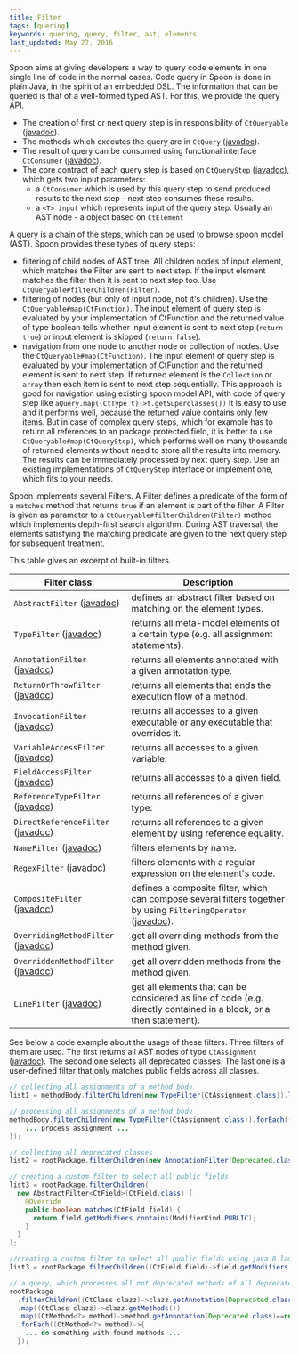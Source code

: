 ```yaml
---
title: Filter
tags: [quering]
keywords: quering, query, filter, ast, elements
last_updated: May 27, 2016
---
```


Spoon aims at giving developers a way to query code elements in 
one single line of code in the normal cases. Code query in Spoon 
is done in plain Java, in the spirit of an embedded DSL.
The information that can be queried is that of a well-formed typed AST.
For this, we provide the query API. 
* The creation of first or next query step is in responsibility of `CtQueryable` ([javadoc](http://spoon.gforge.inria.fr/mvnsites/spoon-core/apidocs/spoon/reflect/visitor/chain/CtQueryable.html)).
* The methods which executes the query are in `CtQuery` 
([javadoc](http://spoon.gforge.inria.fr/mvnsites/spoon-core/apidocs/spoon/reflect/visitor/chain/CtQuery.html)).
* The result of query can be consumed using functional interface `CtConsumer` ([javadoc](http://spoon.gforge.inria.fr/mvnsites/spoon-core/apidocs/spoon/reflect/visitor/chain/CtConsumer.html)).
* The core contract of each query step is based on `CtQueryStep` 
([javadoc](http://spoon.gforge.inria.fr/mvnsites/spoon-core/apidocs/spoon/reflect/visitor/chain/CtQueryStep.html)), 
which gets two input parameters:
  * a `CtConsumer` which is used by this query step to send produced results to the next step - next step consumes these results.
  * a `<T> input` which represents input of the query step. Usually an AST node - a object based on `CtElement` 

A query is a chain of the steps, which can be used to browse spoon model (AST). Spoon provides these types of query steps:
* filtering of child nodes of AST tree. All children nodes of input element, which matches the Filter are sent to next step. If the input element matches the filter then it is sent to next step too. Use `CtQueryable#filterChildren(Filter)`.
* filtering of nodes (but only of input node, not it's children). Use the `CtQueryable#map(CtFunction)`. 
The input element of query step is evaluated by your implementation of CtFunction 
and the returned value of type boolean tells whether input element 
is sent to next step (`return true`) or input element is skipped (`return false`).
* navigation from one node to another node or collection of nodes. 
Use the `CtQueryable#map(CtFunction)`. The input element of query step is evaluated 
by your implementation of CtFunction and the returned element is sent to next step. 
If returned element is the `Collection` or `array` then each item is sent to next step sequentially. 
This approach is good for navigation using existing spoon model API, 
with code of query step like `aQuery.map((CtType t)->t.getSuperclasses())` 
It is easy to use and it performs well, because the returned value contains only few items. 
But in case of complex query steps, 
which for example has to return all references to an package protected field, 
it is better to use `CtQueryable#map(CtQueryStep)`, 
which performs well on many thousands of returned elements without need to store all the results into memory. 
The results can be immediately processed by next query step. 
Use an existing implementations of `CtQueryStep` interface or implement one, which fits to your needs.

Spoon implements several Filters. 
A Filter defines a predicate of the form of a `matches` method that 
returns `true` if an element is part of the filter.
A Filter is given as parameter to a `CtQueryable#filterChildren(Filter)` method which implements depth-first search algorithm.
During AST traversal, the elements satisfying the matching predicate are 
given to the next query step for subsequent treatment.

This table gives an excerpt of built-in filters.

Filter class | Description
-------------|------------
`AbstractFilter` ([javadoc](http://spoon.gforge.inria.fr/mvnsites/spoon-core/apidocs/spoon/reflect/visitor/filter/AbstractFilter.html)) | defines an abstract filter based on matching on the element types.
`TypeFilter` ([javadoc](http://spoon.gforge.inria.fr/mvnsites/spoon-core/apidocs/spoon/reflect/visitor/filter/TypeFilter.html)) | returns all meta-model elements of a certain type (e.g. all assignment statements).
`AnnotationFilter` ([javadoc](http://spoon.gforge.inria.fr/mvnsites/spoon-core/apidocs/spoon/reflect/visitor/filter/AnnotationFilter.html)) | returns all elements annotated with a given annotation type.
`ReturnOrThrowFilter` ([javadoc](http://spoon.gforge.inria.fr/mvnsites/spoon-core/apidocs/spoon/reflect/visitor/filter/ReturnOrThrowFilter.html)) | returns all elements that ends the execution flow of a method.
`InvocationFilter` ([javadoc](http://spoon.gforge.inria.fr/mvnsites/spoon-core/apidocs/spoon/reflect/visitor/filter/InvocationFilter.html)) | returns all accesses to a given executable or any executable that overrides it.
`VariableAccessFilter` ([javadoc](http://spoon.gforge.inria.fr/mvnsites/spoon-core/apidocs/spoon/reflect/visitor/filter/VariableAccessFilter.html)) | returns all accesses to a given variable.
`FieldAccessFilter` ([javadoc](http://spoon.gforge.inria.fr/mvnsites/spoon-core/apidocs/spoon/reflect/visitor/filter/FieldAccessFilter.html)) | returns all accesses to a given field.
`ReferenceTypeFilter` ([javadoc](http://spoon.gforge.inria.fr/mvnsites/spoon-core/apidocs/spoon/reflect/visitor/filter/ReferenceTypeFilter.html)) | returns all references of a given type.
`DirectReferenceFilter` ([javadoc](http://spoon.gforge.inria.fr/mvnsites/spoon-core/apidocs/spoon/reflect/visitor/filter/DirectReferenceFilter.html)) | returns all references to a given element by using reference equality.
`NameFilter` ([javadoc](http://spoon.gforge.inria.fr/mvnsites/spoon-core/apidocs/spoon/reflect/visitor/filter/NameFilter.html)) | filters elements by name.
`RegexFilter` ([javadoc](http://spoon.gforge.inria.fr/mvnsites/spoon-core/apidocs/spoon/reflect/visitor/filter/RegexFilter.html)) | filters elements with a regular expression on the element's code.
`CompositeFilter` ([javadoc](http://spoon.gforge.inria.fr/mvnsites/spoon-core/apidocs/spoon/reflect/visitor/filter/CompositeFilter.html)) | defines a composite filter, which can compose several filters together by using `FilteringOperator` ([javadoc](http://spoon.gforge.inria.fr/mvnsites/spoon-core/apidocs/spoon/reflect/visitor/filter/FilteringOperator.html)).
`OverridingMethodFilter` ([javadoc](http://spoon.gforge.inria.fr/mvnsites/spoon-core/apidocs/spoon/reflect/visitor/filter/OverridingMethodFilter.html)) | get all overriding methods from the method given.
`OverriddenMethodFilter` ([javadoc](http://spoon.gforge.inria.fr/mvnsites/spoon-core/apidocs/spoon/reflect/visitor/filter/OverriddenMethodFilter.html)) | get all overridden methods from the method given.
`LineFilter` ([javadoc](http://spoon.gforge.inria.fr/mvnsites/spoon-core/apidocs/spoon/reflect/visitor/filter/LineFilter.html)) | get all elements that can be considered as line of code (e.g. directly contained in a block, or a then statement).

See below a code example about the usage of these filters. Three filters of 
them are used. The first returns all AST nodes of type `CtAssignment` ([javadoc](http://spoon.gforge.inria.fr/mvnsites/spoon-core/apidocs/spoon/reflect/code/CtAssignment.html)).
The second one selects all deprecated classes. The last one is a user-defined 
filter that only matches public fields across all classes.

```java
// collecting all assignments of a method body
list1 = methodBody.filterChildren(new TypeFilter(CtAssignment.class)).list();

// processing all assignments of a method body
methodBody.filterChildren(new TypeFilter(CtAssignment.class)).forEach((CtAssignment assignment)->{
	... process assignment ...
});

// collecting all deprecated classes
list2 = rootPackage.filterChildren(new AnnotationFilter(Deprecated.class)).list();

// creating a custom filter to select all public fields
list3 = rootPackage.filterChildren(
  new AbstractFilter<CtField>(CtField.class) {
    @Override
    public boolean matches(CtField field) {
      return field.getModifiers.contains(ModifierKind.PUBLIC);
    }
  }
);

//creating a custom filter to select all public fields using java 8 lambda
list3 = rootPackage.filterChildren((CtField field)->field.getModifiers.contains(ModifierKind.PUBLIC));

// a query, which processes all not deprecated methods of all deprecated classes
rootPackage
  .filterChildren((CtClass clazz)->clazz.getAnnotation(Deprecated.class)!=null)
  .map((CtClass clazz)->clazz.getMethods())
  .map((CtMethod<?> method)->method.getAnnotation(Deprecated.class)==null)
  .forEach((CtMethod<?> method)->{
  	... do something with found methods ...
  });
```
